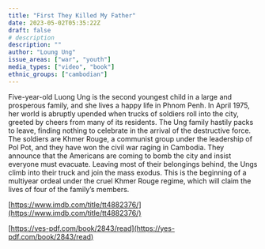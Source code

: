 ```yaml
---
title: "First They Killed My Father"
date: 2023-05-02T05:35:22Z
draft: false
# description
description: ""
author: "Loung Ung"
issue_areas: ["war", "youth"]
media_types: ["video", "book"]
ethnic_groups: ["cambodian"]
---
```


Five-year-old Luong Ung is the second youngest child in a large and prosperous family, and she lives a happy life in Phnom Penh. In April 1975, her world is abruptly upended when trucks of soldiers roll into the city, greeted by cheers from many of its residents. The Ung family hastily packs to leave, finding nothing to celebrate in the arrival of the destructive force. The soldiers are Khmer Rouge, a communist group under the leadership of Pol Pot, and they have won the civil war raging in Cambodia. They announce that the Americans are coming to bomb the city and insist everyone must evacuate. Leaving most of their belongings behind, the Ungs climb into their truck and join the mass exodus. This is the beginning of a multiyear ordeal under the cruel Khmer Rouge regime, which will claim the lives of four of the family’s members. 

[https://www.imdb.com/title/tt4882376/](https://www.imdb.com/title/tt4882376/)

[https://yes-pdf.com/book/2843/read](https://yes-pdf.com/book/2843/read)